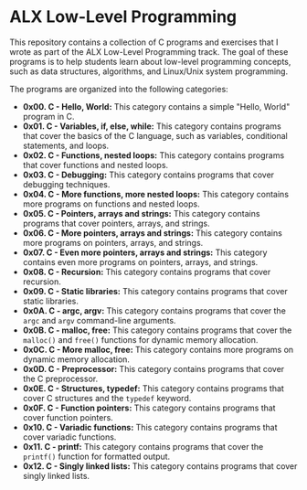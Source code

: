 # ALX Low-Level Programming

This repository contains a collection of C programs and exercises that I wrote as part of the ALX Low-Level Programming track. The goal of these programs is to help students learn about low-level programming concepts, such as data structures, algorithms, and Linux/Unix system programming.

The programs are organized into the following categories:

* **0x00. C - Hello, World:** This category contains a simple "Hello, World" program in C.
* **0x01. C - Variables, if, else, while:** This category contains programs that cover the basics of the C language, such as variables, conditional statements, and loops.
* **0x02. C - Functions, nested loops:** This category contains programs that cover functions and nested loops.
* **0x03. C - Debugging:** This category contains programs that cover debugging techniques.
* **0x04. C - More functions, more nested loops:** This category contains more programs on functions and nested loops.
* **0x05. C - Pointers, arrays and strings:** This category contains programs that cover pointers, arrays, and strings.
* **0x06. C - More pointers, arrays and strings:** This category contains more programs on pointers, arrays, and strings.
* **0x07. C - Even more pointers, arrays and strings:** This category contains even more programs on pointers, arrays, and strings.
* **0x08. C - Recursion:** This category contains programs that cover recursion.
* **0x09. C - Static libraries:** This category contains programs that cover static libraries.
* **0x0A. C - argc, argv:** This category contains programs that cover the `argc` and `argv` command-line arguments.
* **0x0B. C - malloc, free:** This category contains programs that cover the `malloc()` and `free()` functions for dynamic memory allocation.
* **0x0C. C - More malloc, free:** This category contains more programs on dynamic memory allocation.
* **0x0D. C - Preprocessor:** This category contains programs that cover the C preprocessor.
* **0x0E. C - Structures, typedef:** This category contains programs that cover C structures and the `typedef` keyword.
* **0x0F. C - Function pointers:** This category contains programs that cover function pointers.
* **0x10. C - Variadic functions:** This category contains programs that cover variadic functions.
* **0x11. C - printf:** This category contains programs that cover the `printf()` function for formatted output.
* **0x12. C - Singly linked lists:** This category contains programs that cover singly linked lists.
